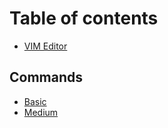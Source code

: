 # Table of contents

* [VIM Editor](vim_editor)

## Commands

* [Basic](commands/basic.md)
* [Medium](commands/medium.md)
